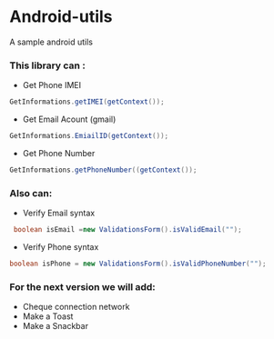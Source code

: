 # Android-utils
A sample android utils
### This library can :
- Get Phone IMEI
```java
GetInformations.getIMEI(getContext());
```
- Get Email Acount (gmail)
```java
GetInformations.EmiailID(getContext());
```
- Get Phone Number
```java
GetInformations.getPhoneNumber((getContext());
```
### Also can:
- Verify Email syntax 
```java
 boolean isEmail =new ValidationsForm().isValidEmail("");
```
- Verify Phone syntax 
```java
boolean isPhone = new ValidationsForm().isValidPhoneNumber("");
```
### For the next version we will add:
- Cheque connection network
- Make a Toast
- Make a Snackbar 
